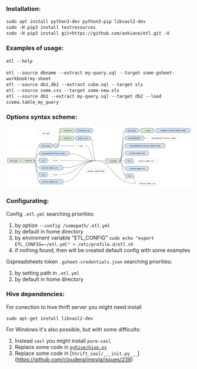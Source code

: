 ### Installation:
    sudo apt install python3-dev python3-pip libsasl2-dev
    sudo -H pip3 install testresources
    sudo -H pip3 install git+https://github.com/ankiano/etl.git -U

### Examples of usage:

    etl --help
    
    etl --source dbname --extract my-query.sql --target some-gsheet-workbook!my-sheet
    etl --source db1,db2 --extract cube.sql --target xls
    etl --source some.csv --target some-new.xls
    etl --source db1 --extract my-query.sql --target db2 --load scema.table_my_query

### Options syntax scheme:
![img_alt](etl-options-scheme.jpg)

### Configurating:

Config `.etl.yml` searching priorities:

1. by option `--config /somepath/.etl.yml`
2. by default in home directory
3. by enviroment variable "ETL_CONFIG"
    ```sudo echo "export ETL_CONFIG=~/etl.yml" > /etc/profile.d/etl.sh```
4. if nothing found, then will be created default config with some examples

Gspreadsheets token `.gsheet-credentials.json` searching priorities: 
1. by setting path in `.etl.yml`
2. by default in home directory

### Hive dependencies:
For conection to hive thrift server you might need install

    sudo apt-get install libsasl2-dev
    
For Windows it's also possible, but with some difficults:
1. Instead `sasl` you might install `pure-sasl`
2. Replace some code in [`pyhive/hive.py`](https://github.com/dropbox/PyHive/pull/122/commits/9662233072f8d64dfca8d4babe0ddf9bac003536)
3. Replace some code in [`thrift_sasl/___init.py___`] (https://github.com/cloudera/impyla/issues/238)
